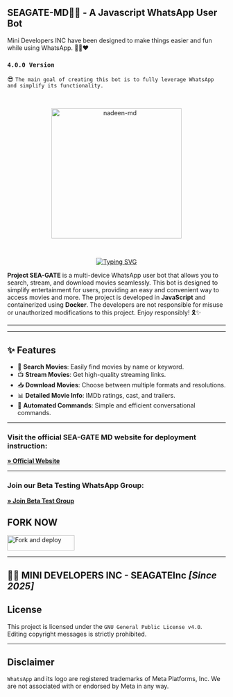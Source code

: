 ## SEAGATE-MD👩‍💻 - A Javascript WhatsApp User Bot
Mini Developers INC have been designed to make things easier and fun while using WhatsApp. 👨‍💻❤️
### `4.0.0 Version`
😎 `The main goal of creating this bot is to fully leverage WhatsApp and simplify its functionality.`

<br>
<p align="center">  
  <a href="https://files.catbox.moe/bmfyw7.png">
    <img alt="nadeen-md" height="300" src="https://files.catbox.moe/9pu23t.jpg">
    
  
  </a>
</p>

<br>

<p align="center">
<a href="https://git.io/typing-svg"><img src="https://readme-typing-svg.demolab.com?font=Fira+Code&weight=700&size=33&pause=1000&color=7600bc&width=435&lines=SEAGATE+MD+WHATSAPP+BOT;VERSION+4.0.0;CREATED+BY+MINI+DEVELOPERS+INC;" alt="Typing SVG" /></a>
</p>

**Project SEA-GATE** is a multi-device WhatsApp user bot that allows you to search, stream, and download movies seamlessly. This bot is designed to simplify entertainment for users, providing an easy and convenient way to access movies and more. The project is developed in **JavaScript** and containerized using **Docker**. The developers are not responsible for misuse or unauthorized modifications to this project. Enjoy responsibly! 🎗✨

---


---

## ✨ Features
- 🎥 **Search Movies**: Easily find movies by name or keyword.
- 📺 **Stream Movies**: Get high-quality streaming links.
- 📥 **Download Movies**: Choose between multiple formats and resolutions.
- 📊 **Detailed Movie Info**: IMDb ratings, cast, and trailers.
- 🤖 **Automated Commands**: Simple and efficient conversational commands.

---

### Visit the official SEA-GATE MD website for deployment instruction:
**[» Official Website](https://sea-gate-md-pair.vercel.app/)**

---

### Join our Beta Testing WhatsApp Group:
**[» Join Beta Test Group](https://chat.whatsapp.com/DgkRi449IO565xc2UZGcvA?mode=ems_wa_c)**

## FORK NOW

<p align="left">
<a href="https://github.com/Thinura-neth/SEA-GATE-MD/fork"><img align="center" src="https://img.shields.io/badge/Fork This Repo-black?style=for-the-badge&logo=git&logoColor=white" alt="Fork and deploy" height="35" width="155" /></a>


---

## 👩‍💻 MINI DEVELOPERS INC - SEAGATEInc *[Since 2025]*



## License
This project is licensed under the `GNU General Public License v4.0`.  
Editing copyright messages is strictly prohibited.

---

## Disclaimer
`WhatsApp` and its logo are registered trademarks of Meta Platforms, Inc. We are not associated with or endorsed by Meta in any way.
